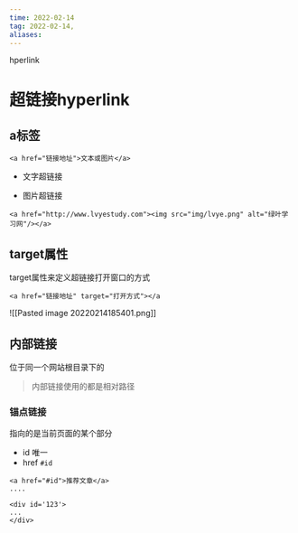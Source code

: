 ```yaml
---
time: 2022-02-14
tag: 2022-02-14, 
aliases:
---
```


hperlink
# 超链接hyperlink


## a标签

```
<a href="链接地址">文本或图片</a>
```

- 文字超链接

- 图片超链接
```
<a href="http://www.lvyestudy.com"><img src="img/lvye.png" alt="绿叶学习网"/></a>
```


## target属性



target属性来定义超链接打开窗口的方式
```
<a href="链接地址" target="打开方式"></a
```

![[Pasted image 20220214185401.png]]


## 内部链接
位于同一个网站根目录下的

> 内部链接使用的都是相对路径


### 锚点链接

指向的是当前页面的某个部分

- id 唯一
- href   `#id`

```
<a href="#id">推荐文章</a>
....

<div id='123'>
...
</div>
```